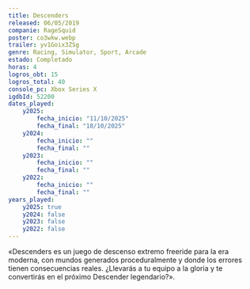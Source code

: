 ```yaml
---
title: Descenders
released: 06/05/2019
companie: RageSquid
poster: co3wkw.webp
trailer: yv1Goix3ZSg
genre: Racing, Simulator, Sport, Arcade
estado: Completado
horas: 4
logros_obt: 15
logros_total: 40
console_pc: Xbox Series X
igdbId: 52200
dates_played:
    y2025:
        fecha_inicio: "11/10/2025"
        fecha_final: "18/10/2025"
    y2024:
        fecha_inicio: ""
        fecha_final: ""
    y2023:
        fecha_inicio: ""
        fecha_final: ""
    y2022:
        fecha_inicio: ""
        fecha_final: ""
years_played:
    y2025: true
    y2024: false
    y2023: false
    y2022: false
---
```


«Descenders es un juego de descenso extremo freeride para la era moderna, con mundos generados proceduralmente y donde los errores tienen consecuencias reales. ¿Llevarás a tu equipo a la gloria y te convertirás en el próximo Descender legendario?».